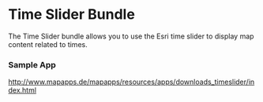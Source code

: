 # Time Slider Bundle
The Time Slider bundle allows you to use the Esri time slider to display map content related to times.

### Sample App ###
http://www.mapapps.de/mapapps/resources/apps/downloads_timeslider/index.html
